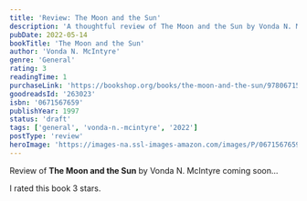 ```yaml
---
title: 'Review: The Moon and the Sun'
description: 'A thoughtful review of The Moon and the Sun by Vonda N. McIntyre'
pubDate: 2022-05-14
bookTitle: 'The Moon and the Sun'
author: 'Vonda N. McIntyre'
genre: 'General'
rating: 3
readingTime: 1
purchaseLink: 'https://bookshop.org/books/the-moon-and-the-sun/9780671567651'
goodreadsId: '263023'
isbn: '0671567659'
publishYear: 1997
status: 'draft'
tags: ['general', 'vonda-n.-mcintyre', '2022']
postType: 'review'
heroImage: 'https://images-na.ssl-images-amazon.com/images/P/0671567659.01.L.jpg'
---
```


Review of **The Moon and the Sun** by Vonda N. McIntyre coming soon...

I rated this book 3 stars.